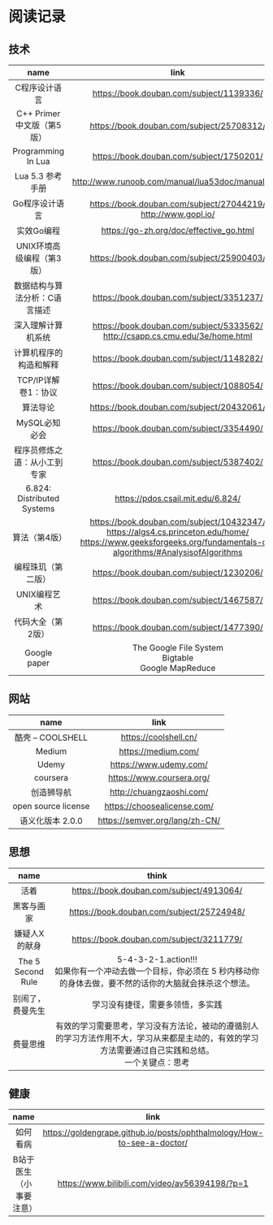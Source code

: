 

# 阅读记录

## 技术

name | link | progress
:-: | :-: | :-:
C程序设计语言 | https://book.douban.com/subject/1139336/ | ★
C++ Primer 中文版（第5版）| https://book.douban.com/subject/25708312/ | ★
Programming In Lua | https://book.douban.com/subject/1750201/ | ★★
Lua 5.3 参考手册 | http://www.runoob.com/manual/lua53doc/manual.html | ★★
Go程序设计语言 | https://book.douban.com/subject/27044219/<br>http://www.gopl.io/ | ★
实效Go编程 | https://go-zh.org/doc/effective_go.html | ★
UNIX环境高级编程（第3版）| https://book.douban.com/subject/25900403/ |
数据结构与算法分析：C语言描述 | https://book.douban.com/subject/3351237/ |
深入理解计算机系统 | https://book.douban.com/subject/5333562/<br>http://csapp.cs.cmu.edu/3e/home.html |
计算机程序的构造和解释 | https://book.douban.com/subject/1148282/ |
TCP/IP详解 卷1：协议 | https://book.douban.com/subject/1088054/ |
算法导论 | https://book.douban.com/subject/20432061/ |
MySQL必知必会 | https://book.douban.com/subject/3354490/ | ★  
程序员修炼之道：从小工到专家 | https://book.douban.com/subject/5387402/ |
6.824: Distributed Systems | https://pdos.csail.mit.edu/6.824/ | learn english
算法（第4版） | https://book.douban.com/subject/10432347/<br>https://algs4.cs.princeton.edu/home/<br>https://www.geeksforgeeks.org/fundamentals-of-algorithms/#AnalysisofAlgorithms |
编程珠玑（第二版） | https://book.douban.com/subject/1230206/ |
UNIX编程艺术 | https://book.douban.com/subject/1467587/ |
代码大全（第2版） | https://book.douban.com/subject/1477390/ | 
Google paper | The Google File System<br>Bigtable<br>Google MapReduce |


## 网站

name | link
:-: | :-:
酷壳 – COOLSHELL | https://coolshell.cn/
Medium | https://medium.com/
Udemy | https://www.udemy.com/
coursera | https://www.coursera.org/
创造狮导航 | http://chuangzaoshi.com/
open source license | https://choosealicense.com/
语义化版本 2.0.0 | https://semver.org/lang/zh-CN/

## 思想

name | think 
:-: | :-:
活着 | https://book.douban.com/subject/4913064/
黑客与画家 | https://book.douban.com/subject/25724948/
嫌疑人X的献身 | https://book.douban.com/subject/3211779/
The 5 Second Rule | 5-4-3-2-1.action!!!<br>如果你有一个冲动去做一个目标，你必须在 5 秒内移动你的身体去做，要不然的话你的大脑就会抹杀这个想法。
别闹了，费曼先生 | 学习没有捷径，需要多领悟，多实践
费曼思维 | 有效的学习需要思考，学习没有方法论，被动的遵循别人的学习方法作用不大，学习从来都是主动的，有效的学习方法需要通过自己实践和总结。<br>一个关键点：思考

## 健康

name | link
:-: | :-:
如何看病 | https://goldengrape.github.io/posts/ophthalmology/How-to-see-a-doctor/
B站于医生（小事要注意） | https://www.bilibili.com/video/av56394198/?p=1

